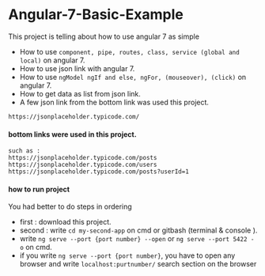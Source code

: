 # Angular-7-Basic-Example
This project is telling about how to use angular 7 as simple
- How to use `component, pipe, routes, class, service (global and local)` on angular 7.
- How to use json link with angular 7.
- How to use `ngModel ngIf and else, ngFor, (mouseover), (click)` on angular 7.
- How to get data as list from json link.
- A few json link from the bottom link was used this project.
``` 
https://jsonplaceholder.typicode.com/
``` 
#### bottom links were used in this project.
``` 
such as : 
https://jsonplaceholder.typicode.com/posts
https://jsonplaceholder.typicode.com/users
https://jsonplaceholder.typicode.com/posts?userId=1
``` 
#### how to run project
You had better to do steps in ordering
- first : download this project.
- second : write `cd my-second-app` on cmd or gitbash (terminal & console ).
- write `ng serve --port {port number} --open` or `ng serve --port 5422 -o` on cmd.
- if you write `ng serve --port {port number}`, you have to open any browser and write `localhost:purtnumber/` search section on the browser

